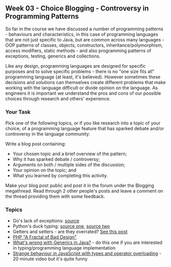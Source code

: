 ## Week 03 - Choice Blogging - Controversy in Programming Patterns

So far in the course we have discussed a number of programming patterns - behaviours and characteristics, in this case of programming languages that are not just specific to Java, but are common across many languages - OOP patterns of classes, objects, constructors, inheritance/polymorphism, access modifiers, static methods - and also programming patterns of exceptions, testing, generics and collections.

Like any design, programming languages are designed for specific purposes and to solve specific problems - there is no "one size fits all" programming language (at least, it's believed). However sometimes these decisions and solutions can themselves create different problems that make working with the language difficult or divide opinion on the language. As engineers it is important we understand the pros and cons of our possible choices through research and others' experience.

### Your Task

Pick one of the following topics, or if you like research into a topic of your choice, of a programming language feature that has sparked debate and/or controversy in the language community:

Write a blog post containing:
* Your chosen topic and a brief overview of the pattern;
* Why it has sparked debate / controversy; 
* Arguments on both / multiple sides of the discussion;
* Your opinion on the topic; and
* What you learned by completing this activity.

Make your blog post public and post it in the forum under the Blogging megathread. Read through 2 other people's posts and leave a comment on the thread providing them with some feedback.

### Topics

* Go's lack of exceptions: [source](https://dave.cheney.net/2012/01/18/why-go-gets-exceptions-right)
* Python's duck typing: [source one](https://haacked.com/archive/2014/01/04/duck-typing/), [source two](https://www.simononsoftware.com/why-proper-types-matter-and-duck-typing-not/)
* Getters and setters - are they overrated? [See this post](https://stackoverflow.com/a/406807)
* [PHP "A Fractal of Bad Design"](https://eev.ee/blog/2012/04/09/php-a-fractal-of-bad-design/)
* [What's wrong with Generics in Java?](https://softwareengineering.stackexchange.com/questions/22642/what-is-wrong-with-javas-generics) - do this one if you are interested in typing/programming language implementation
* [Strange behaviour in JavaScript with types and operator overloading](https://www.youtube.com/watch?v=et8xNAc2ic8) - 20 minute video but it's quite funny

